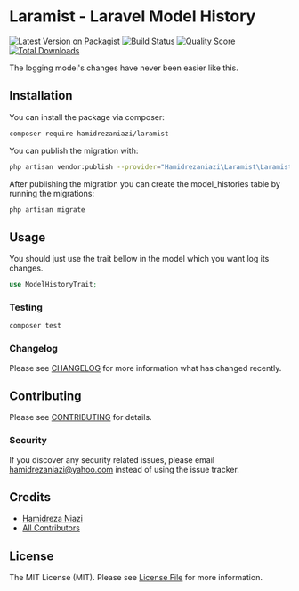 # Laramist - Laravel Model History

[![Latest Version on Packagist](https://img.shields.io/packagist/v/hamidrezaniazi/laramist.svg?style=flat-square)](https://packagist.org/packages/hamidrezaniazi/laramist)
[![Build Status](https://img.shields.io/travis/hamidrezaniazi/laramist/master.svg?style=flat-square)](https://travis-ci.org/hamidrezaniazi/laramist)
[![Quality Score](https://img.shields.io/scrutinizer/g/hamidrezaniazi/laramist.svg?style=flat-square)](https://scrutinizer-ci.com/g/hamidrezaniazi/laramist)
[![Total Downloads](https://img.shields.io/packagist/dt/hamidrezaniazi/laramist.svg?style=flat-square)](https://packagist.org/packages/hamidrezaniazi/laramist)

The logging model's changes have never been easier like this.

## Installation

You can install the package via composer:
```bash
composer require hamidrezaniazi/laramist
```
You can publish the migration with:
```bash
php artisan vendor:publish --provider="Hamidrezaniazi\Laramist\LaramistServiceProvider" --tag="migrations"
```
After publishing the migration you can create the model_histories table by running the migrations:
```bash
php artisan migrate
```

## Usage
You should just use the trait bellow in the model which you want log its changes.
``` php
use ModelHistoryTrait;
```

### Testing

``` bash
composer test
```

### Changelog

Please see [CHANGELOG](CHANGELOG.md) for more information what has changed recently.

## Contributing

Please see [CONTRIBUTING](CONTRIBUTING.md) for details.

### Security

If you discover any security related issues, please email hamidrezaniazi@yahoo.com instead of using the issue tracker.

## Credits

- [Hamidreza Niazi](https://github.com/hamidrezaniazi)
- [All Contributors](../../contributors)

## License

The MIT License (MIT). Please see [License File](LICENSE.md) for more information.
